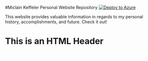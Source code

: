 #Miclain Keffeler Personal Website Repository [![Deploy to Azure](http://azuredeploy.net/deploybutton.png)](https://azuredeploy.net/)

This website provides valuable information in regards to my personal history, accomplishments, and future. Check it out! 
<h1> This is an HTML Header </h1> <p style="color:white;">Trying to do a paragraph with green color</p>
